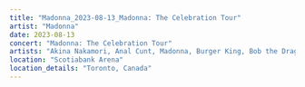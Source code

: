 ```yaml
---
title: "Madonna_2023-08-13_Madonna: The Celebration Tour"
artist: "Madonna"
date: 2023-08-13
concert: "Madonna: The Celebration Tour"
artists: "Akina Nakamori, Anal Cunt, Madonna, Burger King, Bob the Drag Queen"
location: "Scotiabank Arena"
location_details: "Toronto, Canada"
---
```

